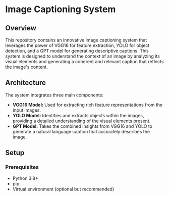 # Image Captioning System

## Overview
This repository contains an innovative image captioning system that leverages the power of VGG16 for feature extraction, YOLO for object detection, and a GPT model for generating descriptive captions. This system is designed to understand the context of an image by analyzing its visual elements and generating a coherent and relevant caption that reflects the image's content.

## Architecture
The system integrates three main components:
- **VGG16 Model:** Used for extracting rich feature representations from the input images.
- **YOLO Model:** Identifies and extracts objects within the images, providing a detailed understanding of the visual elements present.
- **GPT Model:** Takes the combined insights from VGG16 and YOLO to generate a natural language caption that accurately describes the image.

## Setup
### Prerequisites
- Python 3.8+
- pip
- Virtual environment (optional but recommended)
